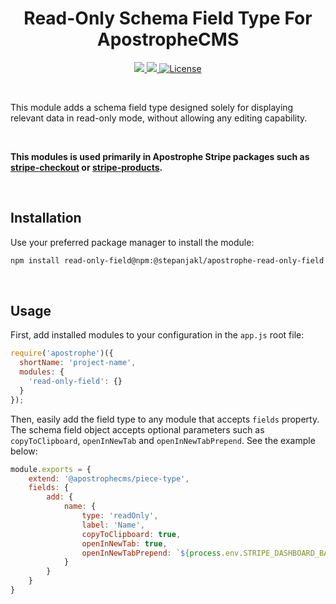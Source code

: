 <div align="center">
    <h1>
        Read-Only Schema Field Type For ApostropheCMS
    </h1>
    <p>
        <a aria-label="Apostrophe logo" href="https://v3.docs.apostrophecms.org">
            <img src="https://img.shields.io/badge/MADE%20FOR%20APOSTROPHECMS-000000.svg?style=for-the-badge&logo=Apostrophe&labelColor=6516dd">
        </a>
        <a aria-label="Personal logo" href="https://stepanjakl.com">
            <img src="https://img.shields.io/badge/STEPANJAKL.COM%20-000000.svg?style=for-the-badge&labelColor=EED500&logo=data:image/svg+xml;base64,PHN2ZyB4bWxucz0iaHR0cDovL3d3dy53My5vcmcvMjAwMC9zdmciIHZpZXdCb3g9IjAgMCAyMCAyMCI+PHBhdGggZmlsbD0iIzAwMDAwMCIgZD0iTTAgMTV2NWgyMFY3LjVIMHY1aDE1LjA1VjE1SDBaTTIwIDBIMHY1aDIwVjBaIiAvPjwvc3ZnPg==">
        </a>
        <a aria-label="License"
           href="https://github.com/apostrophecms/module-template/blob/main/LICENSE.md">
            <img alt="License"
                 src="https://img.shields.io/static/v1?style=for-the-badge&labelColor=000000&label=License&message=MIT&color=3DA639">
        </a>
    </p>
</div>

<br>

This module adds a schema field type designed solely for displaying relevant data in read-only mode, without allowing any editing capability.

<br>

**This modules is used primarily in Apostrophe Stripe packages such as [stripe-checkout](https://github.com/) or [stripe-products](https://github.com/).**

<br>

## Installation

Use your preferred package manager to install the module:

```zsh
npm install read-only-field@npm:@stepanjakl/apostrophe-read-only-field
```

<br>

## Usage

First, add installed modules to your configuration in the `app.js` root file:

```js
require('apostrophe')({
  shortName: 'project-name',
  modules: {
    'read-only-field': {}
  }
});
```

Then, easily add the field type to any module that accepts `fields` property. The schema field object accepts optional parameters such as `copyToClipboard`, `openInNewTab` and `openInNewTabPrepend`. See the example below:

```js
module.exports = {
    extend: '@apostrophecms/piece-type',
    fields: {
        add: {
            name: {
                type: 'readOnly',
                label: 'Name',
                copyToClipboard: true,
                openInNewTab: true,
                openInNewTabPrepend: `${process.env.STRIPE_DASHBOARD_BASE_URL}${process.env.STRIPE_TEST_MODE === 'false' ? '' : '/test'}/prices/`
            }
        }
    }
}
```
